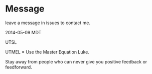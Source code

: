 Message
=======

leave a message in issues to contact me.


2014-05-09 MDT

UTSL

UTMEL = Use the Master Equation Luke.

Stay away from people who can never give you positive feedback or feedforward.
